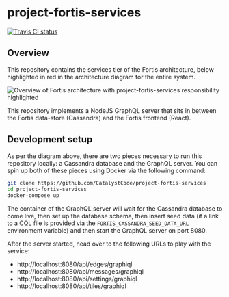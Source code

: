 # project-fortis-services

[![Travis CI status](https://api.travis-ci.org/CatalystCode/project-fortis-services.svg?branch=master)](https://travis-ci.org/CatalystCode/project-fortis-services)

## Overview

This repository contains the services tier of the Fortis architecture, below
highlighted in red in the architecture diagram for the entire system.

![Overview of Fortis architecture with project-fortis-services responsibility highlighted](https://user-images.githubusercontent.com/1086421/33336486-15c13cdc-d43e-11e7-9285-c9f580c41c12.png)

This repository implements a NodeJS GraphQL server that sits in between the
Fortis data-store (Cassandra) and the Fortis frontend (React).

## Development setup

As per the diagram above, there are two pieces necessary to run this repository
locally: a Cassandra database and the GraphQL server. You can spin up both of
these pieces using Docker via the following command:

```sh
git clone https://github.com/CatalystCode/project-fortis-services
cd project-fortis-services
docker-compose up
```

The container of the GraphQL server will wait for the Cassandra database to come
live, then set up the database schema, then insert seed data (if a link to a CQL
file is provided via the `FORTIS_CASSANDRA_SEED_DATA_URL` environment variable)
and then start the GraphQL server on port 8080.

After the server started, head over to the following URLs to play with the
service:

- http://localhost:8080/api/edges/graphiql
- http://localhost:8080/api/messages/graphiql
- http://localhost:8080/api/settings/graphiql
- http://localhost:8080/api/tiles/graphiql
